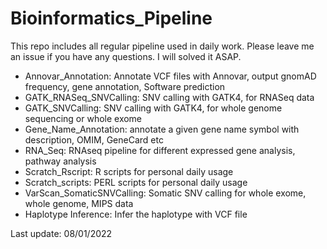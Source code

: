 # Bioinformatics_Pipeline 

This repo includes all regular pipeline used in daily work. Please leave me an issue if you have any questions. I will solved it ASAP.

- Annovar_Annotation: Annotate VCF files with Annovar, output gnomAD frequency, gene annotation, Software prediction
- GATK_RNASeq_SNVCalling: SNV calling with GATK4, for RNASeq data
- GATK_SNVCalling: SNV calling with GATK4, for whole genome sequencing or whole exome
- Gene_Name_Annotation: annotate a given gene name symbol with description, OMIM, GeneCard etc
- RNA_Seq: RNAseq pipeline for different expressed gene analysis, pathway analysis
- Scratch_Rscript: R scripts for personal daily usage
- Scratch_scripts: PERL scripts for personal daily usage 
- VarScan_SomaticSNVCalling: Somatic SNV calling for whole exome, whole genome, MIPS data
- Haplotype Inference: Infer the haplotype with VCF file

Last update: 08/01/2022
